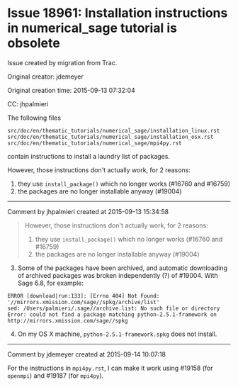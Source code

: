# Issue 18961: Installation instructions in numerical_sage tutorial is obsolete

Issue created by migration from Trac.

Original creator: jdemeyer

Original creation time: 2015-09-13 07:32:04

CC:  jhpalmieri

The following files

```
src/doc/en/thematic_tutorials/numerical_sage/installation_linux.rst
src/doc/en/thematic_tutorials/numerical_sage/installation_osx.rst
src/doc/en/thematic_tutorials/numerical_sage/mpi4py.rst
```

contain instructions to install a laundry list of packages.

However, those instructions don't actually work, for 2 reasons:
1. they use `install_package()` which no longer works (#16760 and #16759)
2. the packages are no longer installable anyway (#19004)


---

Comment by jhpalmieri created at 2015-09-13 15:34:58

> However, those instructions don't actually work, for 2 reasons:
> 1. they use `install_package()` which no longer works (#16760 and #16759)
> 2. the packages are no longer installable anyway (#19004)

3. Some of the packages have been archived, and automatic downloading of archived packages was broken independently (?) of #19004. With Sage 6.8, for example:

```
ERROR [download|run:133]: [Errno 404] Not Found: '//mirrors.xmission.com/sage//spkg/archive/list'
sed: /Users/palmieri/.sage//archive.list: No such file or directory
Error: could not find a package matching python-2.5.1-framework on http://mirrors.xmission.com/sage//spkg
```

4. On my OS X machine, `python-2.5.1-framework.spkg` does not install.


---

Comment by jdemeyer created at 2015-09-14 10:07:18

For the instructions in `mpi4py.rst`, I can make it work using #19158 (for `openmpi`) and #19187 (for `mpi4py`).
